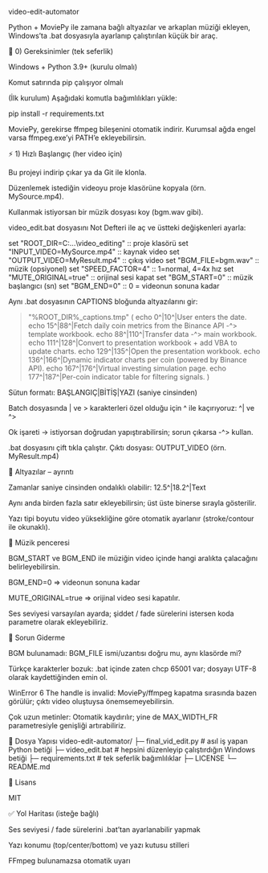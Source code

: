 video-edit-automator

Python + MoviePy ile zamana bağlı altyazılar ve arkaplan müziği ekleyen, Windows’ta .bat dosyasıyla ayarlanıp çalıştırılan küçük bir araç.

🔧 0) Gereksinimler (tek seferlik)

Windows + Python 3.9+ (kurulu olmalı)

Komut satırında pip çalışıyor olmalı

(İlk kurulum) Aşağıdaki komutla bağımlılıkları yükle:

pip install -r requirements.txt


MoviePy, gerekirse ffmpeg bileşenini otomatik indirir. Kurumsal ağda engel varsa ffmpeg.exe’yi PATH’e ekleyebilirsin.

⚡ 1) Hızlı Başlangıç (her video için)

Bu projeyi indirip çıkar ya da Git ile klonla.

Düzenlemek istediğin videoyu proje klasörüne kopyala (örn. MySource.mp4).

Kullanmak istiyorsan bir müzik dosyası koy (bgm.wav gibi).

video_edit.bat dosyasını Not Defteri ile aç ve üstteki değişkenleri ayarla:

set "ROOT_DIR=C:\...\video_editing"   :: proje klasörü
set "INPUT_VIDEO=MySource.mp4"        :: kaynak video
set "OUTPUT_VIDEO=MyResult.mp4"       :: çıkış video
set "BGM_FILE=bgm.wav"                :: müzik (opsiyonel)
set "SPEED_FACTOR=4"                  :: 1=normal, 4=4x hız
set "MUTE_ORIGINAL=true"              :: orijinal sesi kapat
set "BGM_START=0"                     :: müzik başlangıcı (sn)
set "BGM_END=0"                       :: 0 = videonun sonuna kadar


Aynı .bat dosyasının CAPTIONS bloğunda altyazılarını gir:

> "%ROOT_DIR%\_captions.tmp" (
  echo 0^|10^|User enters the date.
  echo 15^|88^|Fetch daily coin metrics from the Binance API -^> template workbook.
  echo 88^|110^|Transfer data -^> main workbook.
  echo 111^|128^|Convert to presentation workbook + add VBA to update charts.
  echo 129^|135^|Open the presentation workbook.
  echo 136^|166^|Dynamic indicator charts per coin (powered by Binance API).
  echo 167^|176^|Virtual investing simulation page.
  echo 177^|187^|Per-coin indicator table for filtering signals.
)


Sütun formatı: BAŞLANGIÇ|BİTİŞ|YAZI (saniye cinsinden)

Batch dosyasında | ve > karakterleri özel olduğu için ^ ile kaçırıyoruz: ^| ve ^>

Ok işareti → istiyorsan doğrudan yapıştırabilirsin; sorun çıkarsa -^> kullan.

.bat dosyasını çift tıkla çalıştır.
Çıktı dosyası: OUTPUT_VIDEO (örn. MyResult.mp4)

🧩 Altyazılar – ayrıntı

Zamanlar saniye cinsinden ondalıklı olabilir: 12.5^|18.2^|Text

Aynı anda birden fazla satır ekleyebilirsin; üst üste binerse sırayla gösterilir.

Yazı tipi boyutu video yüksekliğine göre otomatik ayarlanır (stroke/contour ile okunaklı).

🎵 Müzik penceresi

BGM_START ve BGM_END ile müziğin video içinde hangi aralıkta çalacağını belirleyebilirsin.

BGM_END=0 ⇒ videonun sonuna kadar

MUTE_ORIGINAL=true ⇒ orijinal video sesi kapatılır.

Ses seviyesi varsayılan ayarda; şiddet / fade sürelerini istersen koda parametre olarak ekleyebiliriz.

🐞 Sorun Giderme

BGM bulunamadı: BGM_FILE ismi/uzantısı doğru mu, aynı klasörde mi?

Türkçe karakterler bozuk: .bat içinde zaten chcp 65001 var; dosyayı UTF-8 olarak kaydettiğinden emin ol.

WinError 6 The handle is invalid: MoviePy/ffmpeg kapatma sırasında bazen görülür; çıktı video oluştuysa önemsemeyebilirsin.

Çok uzun metinler: Otomatik kaydırılır; yine de MAX_WIDTH_FR parametresiyle genişliği artırabiliriz.

📁 Dosya Yapısı
video-edit-automator/
├─ final_vid_edit.py      # asıl iş yapan Python betiği
├─ video_edit.bat         # hepsini düzenleyip çalıştırdığın Windows betiği
├─ requirements.txt       # tek seferlik bağımlılıklar
├─ LICENSE
└─ README.md

📜 Lisans

MIT

✅ Yol Haritası (isteğe bağlı)

Ses seviyesi / fade sürelerini .bat’tan ayarlanabilir yapmak

Yazı konumu (top/center/bottom) ve yazı kutusu stilleri

FFmpeg bulunamazsa otomatik uyarı
